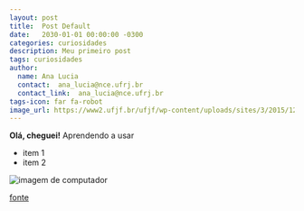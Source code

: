 ```yaml
---
layout: post
title:  Post Default
date:   2030-01-01 00:00:00 -0300
categories: curiosidades
description: Meu primeiro post
tags: curiosidades
author: 
  name: Ana Lucia
  contact:  ana_lucia@nce.ufrj.br
  contact_link:  ana_lucia@nce.ufrj.br
tags-icon: far fa-robot
image_url: https://www2.ufjf.br/ufjf/wp-content/uploads/sites/3/2015/12/15953650942_fdcfcfd6fe_k-1.jpg
---
```

**Olá, cheguei!** Aprendendo a usar

+ item 1
+ item 2

![imagem de computador](https://www2.ufjf.br/ufjf/wp-content/uploads/sites/3/2015/12/15953650942_fdcfcfd6fe_k-1.jpg)

[fonte](www.google.com.br)
